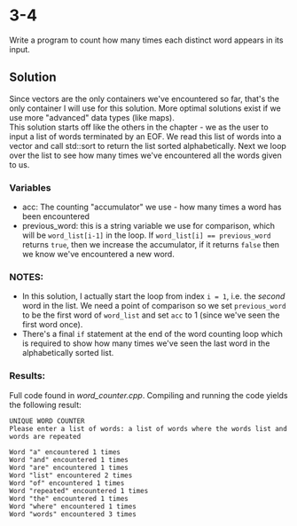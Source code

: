 # 3-4
Write a program to count how many times each distinct word appears in its input.

## Solution
Since vectors are the only containers we've encountered so far, that's the only container I will use for this solution. More optimal solutions exist if we use more "advanced" data types (like maps).  
This solution starts off like the others in the chapter - we as the user to input a list of words terminated by an EOF. We read this list of words into a vector and call std::sort to return the list sorted alphabetically. Next we loop over the list to see how many times we've encountered all the words given to us. 

### Variables
- acc: The counting "accumulator" we use - how many times a word has been encountered
- previous_word: this is a string variable we use for comparison, which will be `word_list[i-1]` in the loop. If `word_list[i] == previous_word` returns `true`, then we increase the accumulator, if it returns `false` then we know we've encountered a new word.

### NOTES:
- In this solution, I actually start the loop from index `i = 1`, i.e. the _second_ word in the list. We need a point of comparison so we set `previous_word` to be the first word of `word_list` and set `acc` to 1 (since we've seen the first word once).
- There's a final `if` statement at the end of the word counting loop which is required to show how many times we've seen the last word in the alphabetically sorted list.

### Results:
Full code found in _word_counter.cpp_. Compiling and running the code yields the following result:
```
UNIQUE WORD COUNTER
Please enter a list of words: a list of words where the words list and words are repeated

Word "a" encountered 1 times
Word "and" encountered 1 times
Word "are" encountered 1 times
Word "list" encountered 2 times
Word "of" encountered 1 times
Word "repeated" encountered 1 times
Word "the" encountered 1 times
Word "where" encountered 1 times
Word "words" encountered 3 times
```